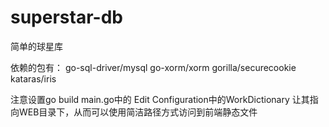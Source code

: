 # superstar-db
简单的球星库

依赖的包有：
go-sql-driver/mysql
go-xorm/xorm
gorilla/securecookie
kataras/iris

注意设置go build main.go中的 Edit Configuration中的WorkDictionary
让其指向WEB目录下，从而可以使用简洁路径方式访问到前端静态文件